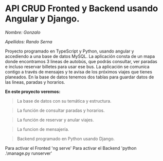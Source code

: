 # API CRUD Fronted y Backend usando Angular y Django.

*Nombre: Gonzalo*

*Apellidos: Rando Serna*


Proyecto programado en TypeScript y Python, usando angular y accediendo a una base de datos MySQL. 
La aplicación consta de un mapa donde encontramos 3 lineas de autobús, que podrás consultar, ver paradas e incluso reservar billetes para usar ese bus. La aplicación se comunica contigo a través de mensajes y te avisa de los próximos viajes que tienes planeados.
En la base de datos tenemos dos tablas para guardar datos de las lineas, paradas y horarios.

**En este proyecto veremos:**
>La base de datos con su temática y estructura.

>La función de consultar paradas y horarios.

>La función de reservar y anular viajes.

>La funcion de mensajería.

>Backend programado en Python usando Django.

Para activar el Fronted 'ng serve'
Para activar el Backend 'python .\manage.py runserver'
